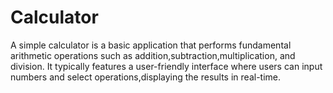 # Calculator
A simple calculator is a basic application that performs fundamental arithmetic operations such as addition,subtraction,multiplication, and division. It typically features a user-friendly interface where users can input numbers and select operations,displaying the results in real-time.
